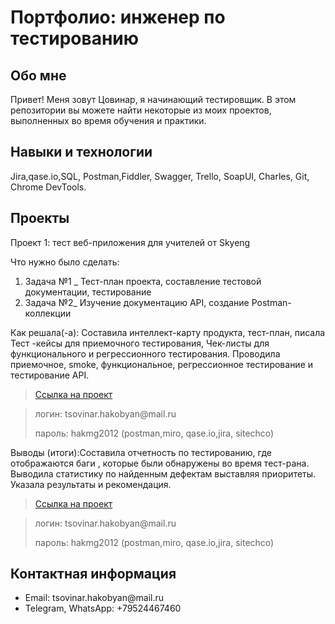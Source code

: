 <h1>Портфолио: инженер по тестированию</h1>



<h2> Обо мне </h2>


Привет! Меня зовут Цовинар, я начинающий тестировщик.
В этом репозитории вы можете найти некоторые из моих проектов, выполненных во время обучения и практики.





<h2> Навыки и технологии  </h2>



Jira,qase.io,SQL, Postman,Fiddler, Swagger, Trello,
SoapUI, Charles, Git, Chrome DevTools.



<h2> Проекты  </h2>
<p> Проект 1: тест веб-приложения для учителей от Skyeng</p>
<p>Что нужно было сделать:<p>
<ol>
  <li>Задача №1 _ Тест-план проекта, cоставление тестовой документации, тестирование</li>
  <li>Задача №2_ Изучение  документацию API, создание Postman-коллекции</li>
</ol>


<p>Как решала(-а): Составила интеллект-карту продукта, тест-план, писала Тест -кейсы для приемочного тестирования, Чек-листы для функционального и регрессионного тестирования. Проводила приемочное, smoke, функциональное, регрессионное тестирование и тестирование API. <p>


> <a href="https://tsovinar.atlassian.net/wiki/spaces/~6396d1c861aba8a6a32c4e16/pages/2883585/1+2">Ссылка на проект</a>
 
> <p> логин: tsovinar.hakobyan@mail.ru </p>
> <p> пароль: hakmg2012 (postman,miro, qase.io,jira, sitechco) </p>

<p>Выводы (итоги):Составила отчетность по тестированию, где отображаются баги , которые были обнаружены во время тест-рана. Выводила статистику по найденным дефектам выставляя приоритеты.  Указала результаты и рекомендация.<p>


> <a href="https://https://tsovinar.atlassian.net/wiki/spaces/~6396d1c861aba8a6a32c4e16/pages/3375105">Ссылка на проект</a>
 
> <p> логин: tsovinar.hakobyan@mail.ru </p>
> <p> пароль: hakmg2012 (postman,miro, qase.io,jira, sitechco) </p>

<h2> Контактная информация </h2>

<ul><li> Email:  tsovinar.hakobyan@mail.ru </li><li>  Telegram, WhatsApp: +79524467460</li></ul>


